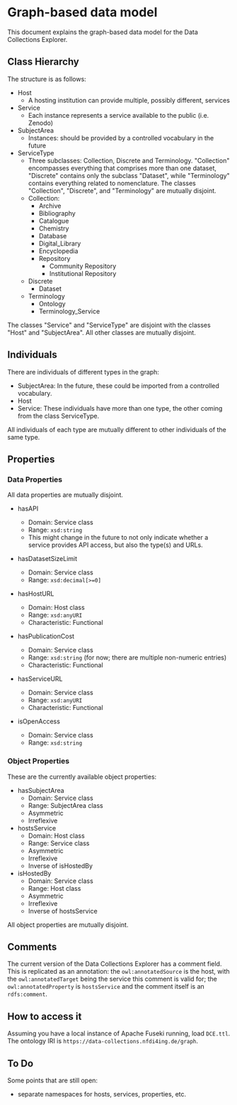 # Graph-based data model

This document explains the graph-based data model for the Data Collections Explorer. 

## Class Hierarchy

The structure is as follows:

- Host
    - A hosting institution can provide multiple, possibly different, services
- Service
    - Each instance represents a service available to the public (i.e. Zenodo)
- SubjectArea
    - Instances: should be provided by a controlled vocabulary in the future
- ServiceType
    - Three subclasses: Collection, Discrete and Terminology. "Collection" encompasses everything that comprises more than one dataset, "Discrete" contains only the subclass "Dataset", while "Terminology" contains everything related to nomenclature. The classes "Collection", "Discrete", and "Terminology" are mutually disjoint.
    - Collection:
        - Archive
        - Bibliography
        - Catalogue
        - Chemistry
        - Database
        - Digital_Library
        - Encyclopedia
        - Repository
            - Community Repository
            - Institutional Repository
    - Discrete
        - Dataset
    - Terminology
        - Ontology
        - Terminology_Service

The classes "Service" and "ServiceType" are disjoint with the classes "Host" and "SubjectArea". All other classes are mutually disjoint.

## Individuals

There are individuals of different types in the graph:

- SubjectArea: In the future, these could be imported from a controlled vocabulary.
- Host
- Service: These individuals have more than one type, the other coming from the class ServiceType.

All individuals of each type are mutually different to other individuals of the same type.

## Properties

### Data Properties

All data properties are mutually disjoint.

- hasAPI
    - Domain: Service class
    - Range: `xsd:string`
    - This might change in the future to not only indicate whether a service provides API access, but also the type(s) and URLs.

- hasDatasetSizeLimit
    - Domain: Service class
    - Range: `xsd:decimal[>=0]`

- hasHostURL
    - Domain: Host class
    - Range: `xsd:anyURI`
    - Characteristic: Functional

- hasPublicationCost
    - Domain: Service class
    - Range: `xsd:string` (for now; there are multiple non-numeric entries)
    - Characteristic: Functional

- hasServiceURL
    - Domain: Service class
    - Range: `xsd:anyURI`
    - Characteristic: Functional

- isOpenAccess
    - Domain: Service class
    - Range: `xsd:string`

### Object Properties

These are the currently available object properties:

- hasSubjectArea
    - Domain: Service class
    - Range: SubjectArea class
    - Asymmetric
    - Irreflexive
- hostsService
    - Domain: Host class
    - Range: Service class
    - Asymmetric
    - Irreflexive
    - Inverse of isHostedBy
- isHostedBy
    - Domain: Service class
    - Range: Host class
    - Asymmetric
    - Irreflexive
    - Inverse of hostsService

All object properties are mutually disjoint.

## Comments

The current version of the Data Collections Explorer has a comment field. This is replicated as an annotation: the `owl:annotatedSource` is the host, with the `owl:annotatedTarget` being the service this comment is valid for; the `owl:annotatedProperty` is `hostsService` and the comment itself is an `rdfs:comment`.

## How to access it

Assuming you have a local instance of Apache Fuseki running, load `DCE.ttl`. The ontology IRI is `https://data-collections.nfdi4ing.de/graph`.

## To Do

Some points that are still open:

- separate namespaces for hosts, services, properties, etc.
